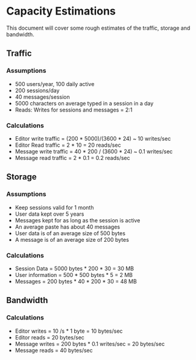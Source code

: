 # Capacity Estimations

This document will cover some rough estimates of the traffic, storage and bandwidth.

## Traffic

### Assumptions

- 500 users/year, 100 daily active
- 200 sessions/day
- 40 messages/session
- 5000 characters on average typed in a session in a day
- Reads: Writes for sessions and messages = 2:1

### Calculations

- Editor write traffic = (200 * 5000)/(3600 * 24) ~ 10 writes/sec
- Editor Read traffic = 2 * 10 = 20 reads/sec
- Message write traffic = 40 * 200 / (3600 * 24) ~ 0.1 writes/sec
- Message read traffic = 2 * 0.1 = 0.2 reads/sec

## Storage

### Assumptions

- Keep sessions valid for 1 month
- User data kept over 5 years
- Messages kept for as long as the session is active
- An average paste has about 40 messages
- User data is of an average size of 500 bytes
- A message is of an average size of 200 bytes

### Calculations

- Session Data = 5000 bytes * 200 * 30 = 30 MB
- User information = 500 * 500 bytes * 5 = 2 MB
- Messages = 200 bytes * 40 * 200 * 30 = 48 MB

## Bandwidth

### Calculations

- Editor writes = 10 /s * 1 byte = 10 bytes/sec
- Editor reads = 20 bytes/sec
- Message writes = 200 bytes * 0.1 writes/sec = 20 bytes/sec
- Message reads = 40 bytes/sec
